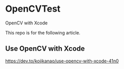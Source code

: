 # OpenCVTest
OpenCV with Xcode

This repo is for the following article.  

## Use OpenCV with Xcode
https://dev.to/kojikanao/use-opencv-with-xcode-41n0
